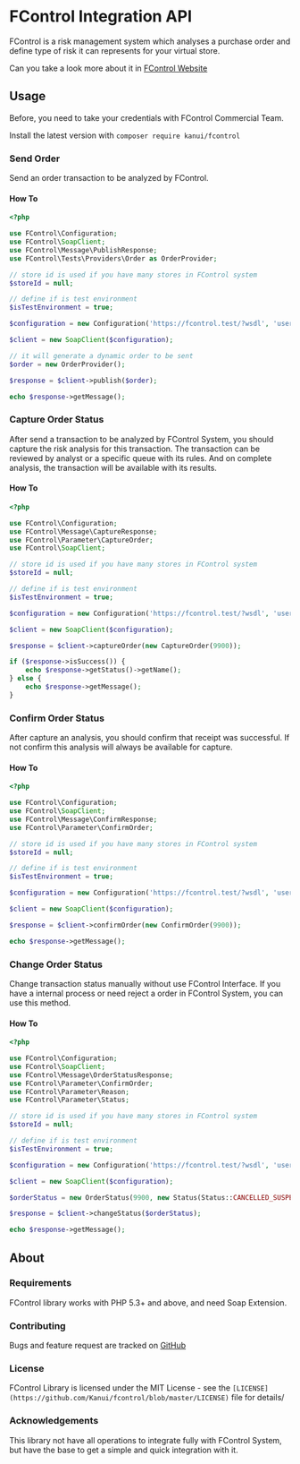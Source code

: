 FControl Integration API
========================

FControl is a risk management system which analyses a purchase order
and define type of risk it can represents for your virtual store.

Can you take a look more about it in [FControl Website](https://www.fcontrol.com.br/)

Usage
-----

Before, you need to take your credentials with FControl Commercial Team.

Install the latest version with `composer require kanui/fcontrol`

### Send Order

Send an order transaction to be analyzed by FControl.

#### How To

```php
<?php

use FControl\Configuration;
use FControl\SoapClient;
use FControl\Message\PublishResponse;
use FControl\Tests\Providers\Order as OrderProvider;

// store id is used if you have many stores in FControl system
$storeId = null;

// define if is test environment
$isTestEnvironment = true;

$configuration = new Configuration('https://fcontrol.test/?wsdl', 'username', 'password', $storeId, $isTestEnvironment);

$client = new SoapClient($configuration);

// it will generate a dynamic order to be sent
$order = new OrderProvider();

$response = $client->publish($order);

echo $response->getMessage();
```

### Capture Order Status

After send a transaction to be analyzed by FControl System, you should capture
the risk analysis for this transaction. The transaction can be reviewed by
analyst or a specific queue with its rules. And on complete analysis, the
transaction will be available with its results.

#### How To

```php
<?php

use FControl\Configuration;
use FControl\Message\CaptureResponse;
use FControl\Parameter\CaptureOrder;
use FControl\SoapClient;

// store id is used if you have many stores in FControl system
$storeId = null;

// define if is test environment
$isTestEnvironment = true;

$configuration = new Configuration('https://fcontrol.test/?wsdl', 'username', 'password', $storeId, $isTestEnvironment);

$client = new SoapClient($configuration);

$response = $client->captureOrder(new CaptureOrder(9900));

if ($response->isSuccess()) {
    echo $response->getStatus()->getName();
} else {
    echo $response->getMessage();
}
```

### Confirm Order Status

After capture an analysis, you should confirm that receipt was successful.
If not confirm this analysis will always be available for capture.

#### How To

```php
<?php

use FControl\Configuration;
use FControl\SoapClient;
use FControl\Message\ConfirmResponse;
use FControl\Parameter\ConfirmOrder;

// store id is used if you have many stores in FControl system
$storeId = null;

// define if is test environment
$isTestEnvironment = true;

$configuration = new Configuration('https://fcontrol.test/?wsdl', 'username', 'password', $storeId, $isTestEnvironment);

$client = new SoapClient($configuration);

$response = $client->confirmOrder(new ConfirmOrder(9900));

echo $response->getMessage();
```

### Change Order Status

Change transaction status manually without use FControl Interface.
If you have a internal process or need reject a order in FControl
System, you can use this method.

#### How To

```php
<?php

use FControl\Configuration;
use FControl\SoapClient;
use FControl\Message\OrderStatusResponse;
use FControl\Parameter\ConfirmOrder;
use FControl\Parameter\Reason;
use FControl\Parameter\Status;

// store id is used if you have many stores in FControl system
$storeId = null;

// define if is test environment
$isTestEnvironment = true;

$configuration = new Configuration('https://fcontrol.test/?wsdl', 'username', 'password', $storeId, $isTestEnvironment);

$client = new SoapClient($configuration);

$orderStatus = new OrderStatus(9900, new Status(Status::CANCELLED_SUSPECT), new Reason(Reason::DIVERGENT_ADDRESS));

$response = $client->changeStatus($orderStatus);

echo $response->getMessage();
```

About
-----

### Requirements

FControl library works with PHP 5.3+ and above, and need Soap Extension.

### Contributing

Bugs and feature request are tracked on [GitHub](https://github.com/Kanui/fcontrol/issues)

### License

FControl Library is licensed under the MIT License - see the `[LICENSE](https://github.com/Kanui/fcontrol/blob/master/LICENSE)`
 file for details/

### Acknowledgements

This library not have all operations to integrate fully with FControl System,
but have the base to get a simple and quick integration with it.